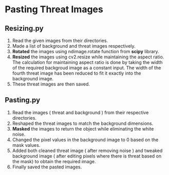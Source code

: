 # Pasting Threat Images 

## Resizing.py 
1. Read the given images from their directories.
2. Made a list of background and threat images respectively.
3. **Rotated** the images using ndimage.rotate function from **scipy** library.
4. **Resized** the images using cv2.resize while maintaining the aspect ratio. The calculation for maintaining aspect ratio is done by taking the width of the required backgroud image as a constant input. The width of the fourth threat image has been reduced to fit it exactly into the background image.
5. These threat images are then saved. 

## Pasting.py
1. Read the images ( threat and background ) from their respective directories.
2. Reshaped the threat images to match the background dimensions.
3. **Masked** the images to return the object while eliminating the white noise.
4. Changed the pixel values in the background image to 0 based on the mask values.
5. Added both cleaned threat image ( after removing noise ) and tweaked background image ( after editing pixels where there is threat based on the mask) to obtain the required image.
6. Finally saved the pasted images.
